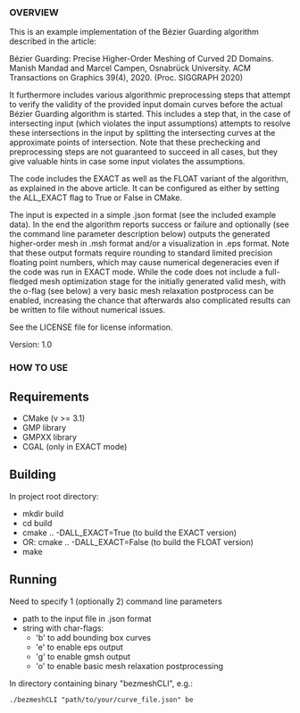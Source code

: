 ### OVERVIEW

This is an example implementation of the Bézier Guarding algorithm described in the article:

Bézier Guarding: Precise Higher-Order Meshing of Curved 2D Domains.
Manish Mandad and Marcel Campen, Osnabrück University.
ACM Transactions on Graphics 39(4), 2020. (Proc. SIGGRAPH 2020)

It furthermore includes various algorithmic preprocessing steps that attempt to verify the validity of the provided input domain curves before the actual Bézier Guarding algorithm is started. This includes a step that, in the case of intersecting input (which violates the input assumptions) attempts to resolve these intersections in the input by splitting the intersecting curves at the approximate points of intersection. Note that these prechecking and preprocessing steps are not guaranteed to succeed in all cases, but they give valuable hints in case some input violates the assumptions.

The code includes the EXACT as well as the FLOAT variant of the algorithm, as explained in the above article. It can be configured as either by setting the ALL_EXACT flag to True or False in CMake.

The input is expected in a simple .json format (see the included example data). In the end the algorithm reports success or failure and optionally (see the command line parameter description below) outputs the generated higher-order mesh in .msh format and/or a visualization in .eps format. Note that these output formats require rounding to standard limited precision floating point numbers, which may cause numerical degeneracies even if the code was run in EXACT mode. While the code does not include a full-fledged mesh optimization stage for the initially generated valid mesh, with the o-flag (see below) a very basic mesh relaxation postprocess can be enabled, increasing the chance that afterwards also complicated results can be written to file without numerical issues.

See the LICENSE file for license information.

Version: 1.0



### HOW TO USE

## Requirements

* CMake (v >= 3.1)
* GMP library
* GMPXX library
* CGAL (only in EXACT mode)

## Building

In project root directory:
* mkdir build
* cd build
* cmake .. -DALL_EXACT=True (to build the EXACT version)
* OR: cmake .. -DALL_EXACT=False (to build the FLOAT version)
* make

## Running

Need to specify 1 (optionally 2) command line parameters
  * path to the input file in .json format
  * string with char-flags:
     * 'b' to add bounding box curves
     * 'e' to enable eps output
     * 'g' to enable gmsh output
     * 'o' to enable basic mesh relaxation postprocessing


In directory containing binary "bezmeshCLI", e.g.:
```
./bezmeshCLI "path/to/your/curve_file.json" be
```
